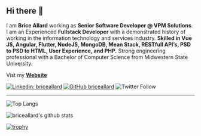 ## Hi there 👋

I am **Brice Allard** working as **Senior Software Developer @ VPM Solutions**. I am an Experienced **Fullstack Developer** with a demonstrated history of working in the information technology and services industry. **Skilled in Vue JS, Angular, Flutter, NodeJS, MongoDB, Mean Stack, RESTfull API’s, PSD to  PSD to HTML, User Experience, and PHP.** Strong engineering professional with a Bachelor of Computer Science from Midwestern State University.

Vist my **[Website](https://www.briceallard.com)**

[![Linkedin: briceallard](https://img.shields.io/badge/-briceallard-blue?style=flat-square&logo=Linkedin&logoColor=white&link=https://www.linkedin.com/in/briceallard/)](https://www.linkedin.com/in/briceallard/)
[![GitHub briceallard](https://img.shields.io/github/followers/briceallard?label=follow&style=social)](https://github.com/briceallard)
![Twitter Follow](https://img.shields.io/twitter/follow/briceallard?style=social)

---

![Top Langs](https://github-readme-stats.vercel.app/api/top-langs/?username=briceallard&layout=compact&theme=dark&hide_border=true)

![briceallard's github stats](https://github-readme-stats.vercel.app/api?username=briceallard&show_icons=true&hide_border=true&theme=dark)

[![trophy](https://github-profile-trophy.vercel.app/?username=briceallard)](https://github.com/briceallard/github-profile-trophy)
